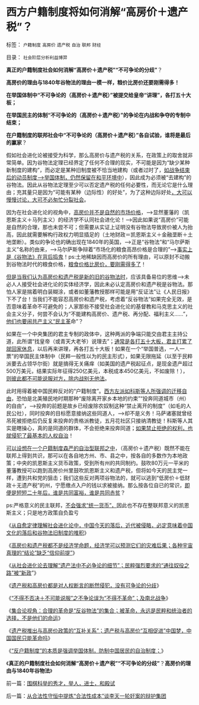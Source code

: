 # 西方户籍制度将如何消解“高房价＋遗产税”？

标签： `户籍制度` `高房价` `遗产税` `自治` `联邦` `财经` 

目录： `社会阶层分析利益博羿`

**真正的户籍制度社会如何消解“高房价＋遗产税”“不可争论的分歧”**？

**高房价的理由与1840年谷物法的理由一模一样，粮价比房价还要刚需得多！**

**在举国体制中“不可争论的（高房价＋遗产税）”被提交给皇帝“讲理”，各打五十大板；**

**在举国民主的体制“不可争论的（高房价＋遗产税）”的争论在内战和争夺的专制中结束；**

**在户籍制度的联邦社会中“不可争论的（高房价＋遗产税）”各自试验，谁将是最后的赢家**？

假如社会进化论被接受为科学，那么高房价与遗产税的关系，在政策上的取舍就非常简单。因为谷物法定理已经界定了任何不合理的现实，不可能是因为“缺少某种新制度的建构”，而必定是某种旧制度被不恰当地建构（或者过时了，[如战争结束后的动员制度——>举国体制，仍然保留在和平环境中](../../../2009/9/30/极左信仰合理化的充分必要条件.md)），因此成为必须被“去建构”的谷物法。因此从谷物法定理至少可以否定遗产税的任何必要性，而无论它是什么理由；充其量只是因为“可能有某种（边际性）的好处”，为了这种边际好处[，大可以慢慢讨论，大可不必匆忙分裂社会](../../../2013/10/8/遗产税是与高房价政策互补的中国梦吗？.md)。

因为在社会进化论的视角中，[高房价并不是自然的市场价格](../../../2013/10/3/高房价和遗产税的吼猴主义及其宇宙真理的灾难后果.md)，——>显然董藩的（凯恩斯主义＋马列主义）的经济学不认同社会进化论！——>因此如果说“高房价”可能是自然的合理，那也未尝不可；但需要从实证上证明没有谷物法导致房价被人为抬高，因此就需要解构行政权力明显插足的（土地财政＝凯恩斯主义＋金融垄断＋土地垄断）。类似的争论也的确出现在1840年的英国，——>正是“谷物法”和“马尔萨斯主义”名称的由来，——>马尔萨斯争辩着“市场化的粮食高昂价格是合理的”——>[事实上是《谷物法》在背后捣鬼](../../../2011/12/14/《谷物法》阻止工业革命的堰塞湖，英国殖民的温州模式.md)！ps:土地稀缺因而高房价的所有理由，可以原封不动搬到谷物法时代的粮食价格，[粮食价格比房价，要刚需得多了](../../../2011/12/13/爱尔兰大饥荒的教训;垄断同情心的“向弱者倾斜”.md)！

[但是当我们认为高房价和遗产税是新的旧的谷物法时](../../../2013/10/7/集合论视角：合理的革命是“反谷物法”的集合.md)，应该具备易位的思维——>未必人人接受社会进化论的实体经济学，因此未必认定高房价和遗产税是谷物法。那怕人家是揣着明白装糊涂，或者如董藩教授那样可能是用“反证法”让《人民日报》下不了台！当我们不能容忍高房价和遗产税，考虑着“反谷物法”如果完全无效，是否意味着革命不可避免的；人家那些不接受社会进化论的基督教和马克思主义的社会主义分子，何尝不会认为“不能建构高房价、遗产税、再分配、福利主义……”，[他们也要闹共产主义“民主革](../../../2010/2/7/共产主义公有制集权的适用环境.md)命”？

如果在一个中央集团的君主专制的政体中，这种两派的争端只能交由君主主持公道，此所谓“找皇帝（或青天大老爷）说理去”；[通常是各打五十大板，君主打累了就回家休息](http://darthvad.blog.sohu.com/132381039.html)，以后再来讲理，再各打五十大板！如果在一个“举国普选，一人一票”的举国民主体制中（民粹一般性以为的民主形式），如果无限拖延（以至于民粹派要去占领华尔街）就是搞得无关痛痒（如美国的遗产税起征点，是现金遗产超过500万美元，结果实际年征得250亿美元，本税成本450亿美元，不如废除！），[则彼此都不可能说服对方，除内战别无他法](../../../2012/12/19/“全国普选，一人一票”不如“光明正大，决一死战”.md)。

此时用得着被中国民粹反对的“户籍制度”。[西方左派如科斯等人所强调的迁移自由](../../../2009/3/6/自由结社，社区自治和迁移自由.md)，恐怕是北美殖民地时期那种“废除离开家乡本地的约束”“投奔同道城市（州）的自由”，——>投奔的前题是故乡已经废除农奴制这种“禁止离开的制度”（如毛的人民公社），同时投奔的目标愿意接纳这些同道人，——>却不是义务！马萨诸塞就曾经吊死被拒绝后仍反复来投奔的贵格派教徒，五月花社区只接纳清教徒！科斯等人其实是瞎操心，真的是同道的群体，不会拒绝来投奔同道；[如果禁止拒绝的权利，也就侵犯了最基本的人权自治](../../../2009/3/6/民主就是&quot;民众自主本身事务&quot;；社区自治的最大风险.md)！

[可以设想在一个户籍制度森严的自治型联邦之中](../../../2010/2/1/入户大城市的诀窍和美国严厉的户籍制度.md)，（高房价＋遗产税）既然不能在联邦上得到共识，那可以在各自地方州、市、县之中，按各自的多数作为本地政策；中央的凯恩斯主义货币政策，受到所有州的共同制约。鼓吹80万元一平米的董藩教授可以跑到高房价州里鼓吹凯恩斯主义和遗产税，但将如今天的民主党一样，遭到共和党的狙击；我们这些反对两项谷物法的，就可以逃到“低房价＋低财政＋无遗产税”的州，宁愿缴点入户的钱以求被接纳。那么按各位自已的常识，[即便是短短二十年后，谁是共同富裕，谁是共同赤贫](../../../2009/10/26/地区差别是户籍制度合理性的充分理由.md)？

ps:严格意义的民主联邦，[不会强求“统一货币”，](../../../2011/8/23/司空见惯的私人发行货币.md)因此也不存在整联邦意义的凯恩斯主义；只是地方政策自负盈亏

《[从自愈定律理解社会进化论中，中国今天的落后，近代被侵略，必定意味着中国文化的落后和谷物法旧制度的堆积](../../../2013/10/1/社会进化论中的“停滞，进步，落后，腐朽，侵略和被侵略”.md)》

《[高房价和遗产税都不是经济学命题，经济学可以预测它们的灾难后果；各种宇宙真理的“结论”缺乏“信仰前提”](../../../2013/10/3/高房价和遗产税的吼猴主义及其宇宙真理的灾难后果.md)》

《[从社会进化论去理解“遗产法中不必争论的细节”；民粹强烈要求的“通往奴役之路”被“新政](../../../2013/10/4/遗产法是民粹强烈要求的“通往奴役之路”被“新政”.md)”》

《[遗产税和高房价都是对人权断言的断然侵犯，没有可争论的分歧](../../../2013/10/5/遗产税和高房价都是对人权断言的断然侵犯，没有可供分歧的争论.md)》

《[“不得不否决＋不可能说服”之不争论误为“不得不革命”；及南北战争](../../../2013/10/6/国民如何与公权的烟幕“不争论”？兼谈南北战争.md)》

《[集合论视角：合理的革命是“反谷物法”的集合；被革命，永远是民粹和统治者的选择，不是他们的命运](../../../2013/10/7/集合论视角：合理的革命是“反谷物法”的集合.md)》

《[遗产税推出与高房价政策的“互补关系”；遗产税与高房价“互相促进”中国梦，中国国民只能革命吗](../../../2013/10/8/遗产税是与高房价政策互补的中国梦吗？.md)》

《[“反户籍制度”的本质是强调举国体制，防制中国居民的自治制度；](../../../2013/10/9/南方系是反户籍制度的大本营，也是民粹的大本营.md)》

《**真正的户籍制度社会如何消解“高房价＋遗产税”“不可争论的分歧”**？**高房价的理由与1840年谷物法**》



前一篇：[围棋科举的秀才，举人，进士，和殿试](../../../2013/10/10/围棋科举的秀才，举人，进士，和殿试.md)

后一篇：[从合法性守恒中提炼“合法性成本”谈李天一轮奸案的辩护集团](../../../2013/10/10/从合法性守恒中提炼“合法性成本”谈李天一轮奸案的辩护集团.md)
